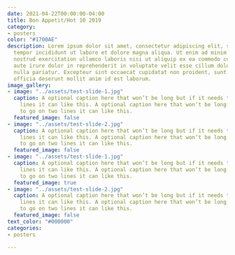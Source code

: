 ```yaml
---
date: 2021-04-22T00:00:00-04:00
title: Bon Appetit/Hot 10 2019
category:
- posters
color: "#1700AE"
description: Lorem ipsum dolor sit amet, consectetur adipiscing elit, sed do eiusmod
  tempor incididunt ut labore et dolore magna aliqua. Ut enim ad minim veniam, quis
  nostrud exercitation ullamco laboris nisi ut aliquip ex ea commodo consequat. Duis
  aute irure dolor in reprehenderit in voluptate velit esse cillum dolore eu fugiat
  nulla pariatur. Excepteur sint occaecat cupidatat non proident, sunt in culpa qui
  officia deserunt mollit anim id est laborum.
image_gallery:
- image: "../assets/test-slide-1.jpg"
  caption: A optional caption here that won’t be long but if it needs to go on two
    lines it can like this. A optional caption here that won’t be long but if it needs
    to go on two lines it can like this.
  featured_image: false
- image: "../assets/test-slide-2.jpg"
  caption: A optional caption here that won’t be long but if it needs to go on two
    lines it can like this. A optional caption here that won’t be long but if it needs
    to go on two lines it can like this.
  featured_image: false
- image: "../assets/test-slide-1.jpg"
  caption: A optional caption here that won’t be long but if it needs to go on two
    lines it can like this. A optional caption here that won’t be long but if it needs
    to go on two lines it can like this.
  featured_image: true
- image: "../assets/test-slide-2.jpg"
  caption: A optional caption here that won’t be long but if it needs to go on two
    lines it can like this. A optional caption here that won’t be long but if it needs
    to go on two lines it can like this.
  featured_image: false
text_color: "#000000"
categories:
- posters

---
```

